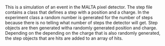 This is a simulation of an event in the MALTA pixel detector. The step file contains a class that defines a step with a position and a charge.
In the experiment class a random number is generated for the number of steps because there is no telling what number of steps the detector will get.
Step objects are then generated witha  randomly generated position and charge.
Depending on the depending on the charge that is also randomly generated, the step objects that are hits are added to an array of hits.
